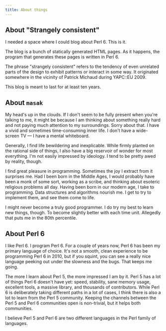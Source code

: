 ```yaml
---
title: About things
---
```

## About "Strangely consistent"

I needed a space where I could blog about Perl 6. This is it.

The blog is a bunch of statically generated HTML pages. As it happens, the
program that generates these pages is written in Perl 6.

The phrase "strangely consistent" refers to the tendency of even unrelated
parts of the design to exhibit patterns or interact in some way. It originated
somewhere in the vicinity of Patrick Michaud during YAPC::EU 2009.

This blog is meant to last for at least ten years.

## About `masak`

My head's up in the clouds. If I don't seem to be fully present when
you're talking to me, it might be because I am thinking about something really
hard and not paying much attention to my surroundings. Sorry about that. I
have a vivid and sometimes time-consuming inner life. I don't have a
wide-screen TV &mdash; I have a mental whiteboard.

Generally, I find life bewildering and inexplicable. While firmly planted on
the rational side of things, I also have a big reservoir of wonder for most
everything. I'm not easily impressed by ideology. I tend to be pretty awed by
reality, though.

I find great pleasure in programming. Sometimes the joy I extract from it
surprises me. Had I been born in the Middle Ages, I would probably have been a
monk of some sort, working as a scribe, and thinking about esoteric religious
problems all day. Having been born in our modern age, I take to programming.
Data structures and algorithms nourish me. I get to try to implement them,
and see them come to life.

I might never become a truly good programmer. I do try my best to learn new
things, though. To become slightly better with each time unit. Allegedly that
puts me in the 80th percentile.

## About Perl 6

I like Perl 6. I program Perl 6. For a couple of years now, Perl 6 has been
my primary language of choice. It's not a smooth, clean experience to be
programming Perl 6 in 2010, but if you squint, you can see a really nice
language peeking out under the slowness and the bugs. That keeps me going.

The more I learn about Perl 5, the more impressed I am by it. Perl 5 has a
lot of things Perl 6 doesn't have yet: speed, stability, sane memory usage,
excellent tools, a massive library, and thousands of contributors. While
Perl 6 is deliberately taking different paths in a lot of cases, I think
there is also a lot to learn from the Perl 5 community. Keeping the channels
between the Perl 5 and Perl 6 communities open is non-trivial, but it helps
both communities.

I believe Perl 5 and Perl 6 are two different languages in the Perl family
of languages.
